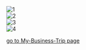 
<img class="w75percent" src="/images/bt/us/sea1.jpg" alt="1"><br>
<img class="w75percent" src="/images/bt/us/sea2.jpg" alt="2"><br>
<img class="w75percent" src="/images/bt/us/sea3.jpg" alt="3"><br>
<img class="w75percent" src="/images/bt/us/sea_test.jpg" alt="4">

[go to My-Business-Trip page](/Midterm/My-Business-Trip/My-BusinessTrip.html)
